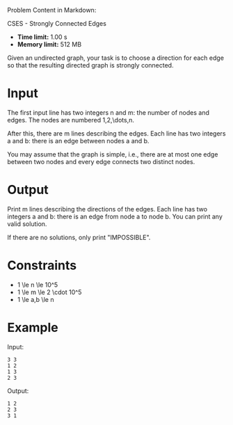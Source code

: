 Problem Content in Markdown:


CSES \- Strongly Connected Edges




* **Time limit:** 1\.00 s
* **Memory limit:** 512 MB




Given an undirected graph, your task is to choose a direction for each edge so that the resulting directed graph is strongly connected.


Input
=====


The first input line has two integers n and m: the number of nodes and edges. The nodes are numbered 1,2,\\dots,n.


After this, there are m lines describing the edges. Each line has two integers a and b: there is an edge between nodes a and b.


You may assume that the graph is simple, i.e., there are at most one edge between two nodes and every edge connects two distinct nodes.


Output
======


Print m lines describing the directions of the edges. Each line has two integers a and b: there is an edge from node a to node b. You can print any valid solution.


If there are no solutions, only print "IMPOSSIBLE".


Constraints
===========


* 1 \\le n \\le 10^5
* 1 \\le m \\le 2 \\cdot 10^5
* 1 \\le a,b \\le n


Example
=======


Input:



```
3 3
1 2
1 3
2 3

```

Output:



```
1 2
2 3
3 1

```
 

